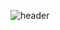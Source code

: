 <!--
**bluestone1892/bluestone1892** is a ✨ _special_ ✨ repository because its `README.md` (this file) appears on your GitHub profile.

Here are some ideas to get you started:

- 🔭 I’m currently working on ...
- 🌱 I’m currently learning ...
- 👯 I’m looking to collaborate on ...
- 🤔 I’m looking for help with ...
- 💬 Ask me about ...
- 📫 How to reach me: ...
- 😄 Pronouns: ...
- ⚡ Fun fact: ...
-->

![header](https://capsule-render.vercel.app/api?type=venom&color=0:EEFF00,100:a82da8&fontColor=&height=0:EEFF00,100:a82da8300&section=header&text=HELLo%20MY%20GitHub&fontSize=90)


